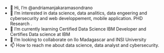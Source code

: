 - 👋 Hi, I’m @andriamanjakaramasondrano
- 👀 I’m interested in data science, data analitics, data engeering and cybersecurity and web developpement, mobile application. PHD Research .
- 🌱 I’m currently learning Certified Data Science IBM Developer and Certifies Data science at IBM 
- 💞️ I’m looking to collaborate on Ilo Madagascar and INSI University
- 📫 How to reach me about data science, data analyst and cybersecurity.

<!---
andriamanjakaramasondrano/andriamanjakaramasondrano is a ✨ special ✨ repository because its `README.md` (this file) appears on your GitHub profile.
You can click the Preview link to take a look at your changes.
--->
